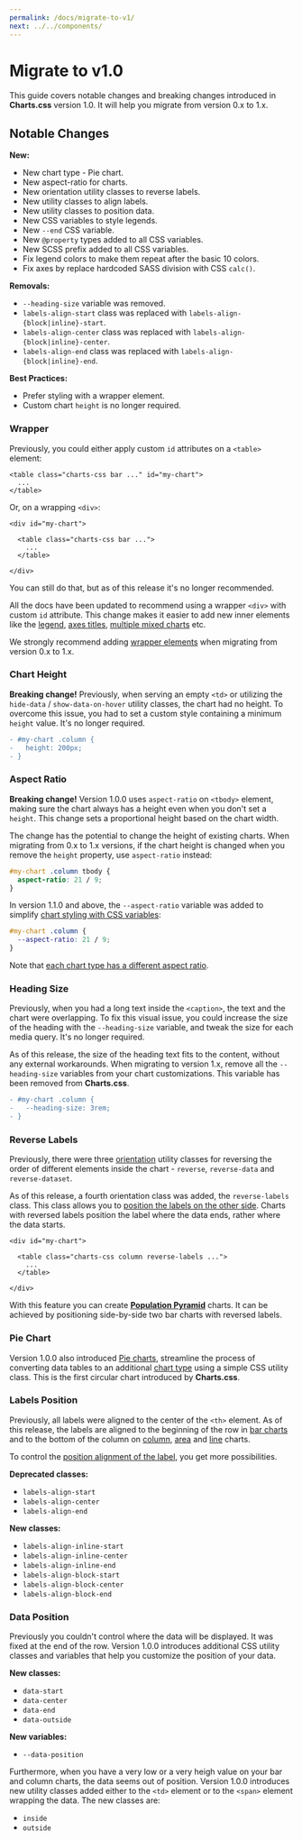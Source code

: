 ```yaml
---
permalink: /docs/migrate-to-v1/
next: ../../components/
---
```


# Migrate to v1.0

This guide covers notable changes and breaking changes introduced in **Charts.css** version 1.0. It will help you migrate from version 0.x to 1.x.

## Notable Changes

**New:**

* New chart type - Pie chart.
* New aspect-ratio for charts.
* New orientation utility classes to reverse labels.
* New utility classes to align labels.
* New utility classes to position data.
* New CSS variables to style legends.
* New `--end` CSS variable.
* New `@property` types added to all CSS variables.
* New SCSS prefix added to all CSS variables.
* Fix legend colors to make them repeat after the basic 10 colors.
* Fix axes by replace hardcoded SASS division with CSS `calc()`.

**Removals:**

* `--heading-size` variable was removed.
* `labels-align-start` class was replaced with `labels-align-{block|inline}-start`.
* `labels-align-center` class was replaced with `labels-align-{block|inline}-center`.
* `labels-align-end` class was replaced with `labels-align-{block|inline}-end`.

**Best Practices:**

* Prefer styling with a wrapper element.
* Custom chart `height` is no longer required.

### Wrapper

Previously, you could either apply custom `id` attributes on a `<table>` element:

```html{1}
<table class="charts-css bar ..." id="my-chart">
  ...
</table>
```

Or, on a wrapping `<div>`:

```html{1}
<div id="my-chart">

  <table class="charts-css bar ...">
    ...
  </table>

</div>
```

You can still do that, but as of this release it's no longer recommended.

All the docs have been updated to recommend using a wrapper `<div>` with custom `id` attribute. This change makes it easier to add new inner elements like the [legend](../components/legend/), [axes titles](../components/axes/#axis-title), [multiple mixed charts](./../charts/mixed/) etc.

We strongly recommend adding [wrapper elements](./../components/wrapper/) when migrating from version 0.x to 1.x.

### Chart Height

**Breaking change!** Previously, when serving an empty `<td>` or utilizing the `hide-data` / `show-data-on-hover` utility classes, the chart had no height. To overcome this issue, you had to set a custom style containing a minimum `height` value. It's no longer required.

```diff
- #my-chart .column {
-   height: 200px;
- }
```

### Aspect Ratio

**Breaking change!** Version 1.0.0 uses `aspect-ratio` on `<tbody>` element, making sure the chart always has a height even when you don't set a `height`. This change sets a proportional height based on the chart width.

The change has the potential to change the height of existing charts. When migrating from 0.x to 1.x versions, if the chart height is changed when you remove the `height` property, use `aspect-ratio` instead:

```css
#my-chart .column tbody {
  aspect-ratio: 21 / 9;
}
```

In version 1.1.0 and above, the `--aspect-ratio` variable was added to simplify [chart styling with CSS variables](../customization/basic-styling/#style-with-css-variables):

```css
#my-chart .column {
  --aspect-ratio: 21 / 9;
}
```

Note that [each chart type has a different aspect ratio](./../customization/basic-styling/#aspect-ratio).

### Heading Size

Previously, when you had a long text inside the `<caption>`, the text and the chart were overlapping. To fix this visual issue, you could increase the size of the heading with the `--heading-size` variable, and tweak the size for each media query. It's no longer required.

As of this release, the size of the heading text fits to the content, without any external workarounds. When migrating to version 1.x, remove all the `--heading-size` variables from your chart customizations. This variable has been removed from **Charts.css**.

```diff
- #my-chart .column {
-   --heading-size: 3rem;
- }
```

### Reverse Labels

Previously, there were three [orientation](../components/orientation/) utility classes for reversing the order of different elements inside the chart - `reverse`, `reverse-data` and `reverse-dataset`.

As of this release, a fourth orientation class was added, the `reverse-labels` class. This class allows you to [position the labels on the other side](./../components/orientation/#reverse-labels). Charts with reversed labels position the label where the data ends, rather where the data starts.

```html{3}
<div id="my-chart">

  <table class="charts-css column reverse-labels ...">
    ...
  </table>

</div>
```

With this feature you can create **[Population Pyramid](./../components/orientation/#population-pyramid-chart)** charts. It can be achieved by positioning side-by-side two bar charts with reversed labels.

<code-example code-example-id="new-population-chart">
<template v-slot:css-code>
#new-population-chart {
  width: 100%;
  max-width: 600px;
  margin: 0 auto;
  display: flex;
}
#new-population-chart .bar {
  --aspect-ratio: 1 / 1;
}
#new-population-chart .bar.male {
  --color: rgba(100, 210, 80, .75);
}
#new-population-chart .bar.female {
  --color: rgba(240, 50, 50, .75);
}
</template>
<template v-slot:html-code>
<div id="new-population-chart">
  <table class="charts-css bar show-heading show-labels show-data-on-hover data-outside data-spacing-1 reverse-labels reverse male">
    <caption> Male population </caption>
    <thead>
      <tr>
        <th scope="col"> Age </th>
        <th scope="col"> Population </th>
      </tr>
    </thead>
    <tbody>
      <tr>
        <th scope="row"> 85+ </th>
        <td style="--size: calc( 0.010 / 0.10 )"> <span class="data outside">1.0%</span> </td>
      </tr>
      <tr>
        <th scope="row"> 75-84 </th>
        <td style="--size: calc( 0.020 / 0.10 )"> <span class="data">2.0%</span> </td>
      </tr>
      <tr>
        <th scope="row"> 65-74 </th>
        <td style="--size: calc( 0.037 / 0.10 )"> <span class="data">3.7%</span> </td>
      </tr>
      <tr>
        <th scope="row"> 55-64 </th>
        <td style="--size: calc( 0.042 / 0.10 )"> <span class="data">4.2%</span> </td>
      </tr>
      <tr>
        <th scope="row"> 45-54 </th>
        <td style="--size: calc( 0.054 / 0.10 )"> <span class="data">5.4%</span> </td>
      </tr>
      <tr>
        <th scope="row"> 35-44 </th>
        <td style="--size: calc( 0.062 / 0.10 )"> <span class="data">6.2%</span> </td>
      </tr>
      <tr>
        <th scope="row"> 25-34 </th>
        <td style="--size: calc( 0.065 / 0.10 )"> <span class="data">6.5%</span> </td>
      </tr>
      <tr>
        <th scope="row"> 15-24 </th>
        <td style="--size: calc( 0.074 / 0.10 )"> <span class="data">7.4%</span> </td>
      </tr>
      <tr>
        <th scope="row"> 5-14 </th>
        <td style="--size: calc( 0.089 / 0.10 )"> <span class="data">8.9%</span> </td>
      </tr>
      <tr>
        <th scope="row"> 0-4 </th>
        <td style="--size: calc( 0.048 / 0.10 )"> <span class="data">4.8%</span> </td>
      </tr>
    </tbody>
  </table>
  <table class="charts-css bar show-heading show-labels show-data-on-hover data-outside data-spacing-1 reverse-labels female">
    <caption> Female population </caption>
    <thead>
      <tr>
        <th scope="col"> Age </th>
        <th scope="col"> Population </th>
      </tr>
    </thead>
    <tbody>
      <tr>
        <th scope="row"> 85+ </th>
        <td style="--size: calc( 0.007 / 0.10 )"> <span class="data outside">0.7%</span> </td>
      </tr>
      <tr>
        <th scope="row"> 75-84 </th>
        <td style="--size: calc( 0.016 / 0.10 )"> <span class="data">1.6%</span> </td>
      </tr>
      <tr>
        <th scope="row"> 65-74 </th>
        <td style="--size: calc( 0.032 / 0.10 )"> <span class="data">3.2%</span> </td>
      </tr>
      <tr>
        <th scope="row"> 55-64 </th>
        <td style="--size: calc( 0.040 / 0.10 )"> <span class="data">4.0%</span> </td>
      </tr>
      <tr>
        <th scope="row"> 45-54 </th>
        <td style="--size: calc( 0.053 / 0.10 )"> <span class="data">5.3%</span> </td>
      </tr>
      <tr>
        <th scope="row"> 35-44 </th>
        <td style="--size: calc( 0.064 / 0.10 )"> <span class="data">6.4%</span> </td>
      </tr>
      <tr>
        <th scope="row"> 25-34 </th>
        <td style="--size: calc( 0.067 / 0.10 )"> <span class="data">6.7%</span> </td>
      </tr>
      <tr>
        <th scope="row"> 15-24 </th>
        <td style="--size: calc( 0.077 / 0.10 )"> <span class="data">7.7%</span> </td>
      </tr>
      <tr>
        <th scope="row"> 5-14 </th>
        <td style="--size: calc( 0.094 / 0.10 )"> <span class="data">9.4%</span> </td>
      </tr>
      <tr>
        <th scope="row"> 0-4 </th>
        <td style="--size: calc( 0.050 / 0.10 )"> <span class="data">5.0%</span> </td>
      </tr>
    </tbody>
  </table>
</div>
</template>
</code-example>

### Pie Chart

Version 1.0.0 also introduced [Pie charts](../charts/pie/), streamline the process of converting data tables to an additional [chart type](../charts/) using a simple CSS utility class. This is the first circular chart introduced by **Charts.css**.

<code-example code-example-id="new-pie-chart">
<template v-slot:css-code>
#new-pie-chart {
  width: 100%;
  max-width: 300px;
  margin: 0 auto;
}
</template>
<template v-slot:html-code>
<div id="new-pie-chart">
  <table class="charts-css pie hide-data">
    <caption> Pie Chart </caption>
    <tbody>
      <tr>
        <td style="--start: 0.0; --end: 0.1"> <span class="data"> 10 </span> </td>
      </tr>
      <tr>
        <td style="--start: 0.1; --end: 0.2"> <span class="data"> 10 </span> </td>
      </tr>
      <tr>
        <td style="--start: 0.2; --end: 0.3"> <span class="data"> 10 </span> </td>
      </tr>
      <tr>
        <td style="--start: 0.3; --end: 0.4"> <span class="data"> 10 </span> </td>
      </tr>
      <tr>
        <td style="--start: 0.4; --end: 0.5"> <span class="data"> 10 </span> </td>
      </tr>
      <tr>
        <td style="--start: 0.5; --end: 0.6"> <span class="data"> 10 </span> </td>
      </tr>
      <tr>
        <td style="--start: 0.6; --end: 0.7"> <span class="data"> 10 </span> </td>
      </tr>
      <tr>
        <td style="--start: 0.7; --end: 0.8"> <span class="data"> 10 </span> </td>
      </tr>
      <tr>
        <td style="--start: 0.8; --end: 0.9"> <span class="data"> 10 </span> </td>
      </tr>
      <tr>
        <td style="--start: 0.9; --end: 1.0"> <span class="data"> 10 </span> </td>
      </tr>
    </tbody>
  </table>
</div>
</template>
</code-example>

### Labels Position

Previously, all labels were aligned to the center of the `<th>` element. As of this release, the labels are aligned to the beginning of the row in [bar charts](../charts/bar/) and to the bottom of the column on [column](../charts/column/), [area](../charts/area/) and [line](../charts/line/) charts.

To control the [position alignment of the label](./../components/labels/#align-labels), you get more possibilities.

**Deprecated classes:**

* `labels-align-start`
* `labels-align-center`
* `labels-align-end`

**New classes:**

* `labels-align-inline-start`
* `labels-align-inline-center`
* `labels-align-inline-end`
* `labels-align-block-start`
* `labels-align-block-center`
* `labels-align-block-end`

### Data Position

Previously you couldn't control where the data will be displayed. It was fixed at the end of the row. Version 1.0.0 introduces additional CSS utility classes and variables that help you customize the position of your data.

**New classes:**

* `data-start`
* `data-center`
* `data-end`
* `data-outside`

**New variables:**

* `--data-position`

Furthermore, when you have a very low or a very heigh value on your bar and column charts, the data seems out of position. Version 1.0.0 introduces new utility classes added either to the `<td>` element or to the `<span>` element wrapping the data. The new classes are:

* `inside`
* `outside`
